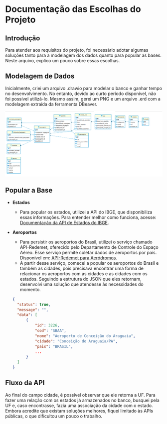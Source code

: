 # Documentação das Escolhas do Projeto

## Introdução
Para atender aos requisitos do projeto, foi necessário adotar algumas soluções tanto para a modelagem dos dados quanto para popular as bases. Neste arquivo, explico um pouco sobre essas escolhas.

## Modelagem de Dados
Inicialmente, criei um arquivo .drawio para modelar o banco e ganhar tempo no desenvolvimento. No entanto, devido ao curto período disponível, não foi possível utilizá-lo. Mesmo assim, gerei um PNG e um arquivo .erd com a modelagem extraída da ferramenta DBeaver.

![Diagrama de classes.png](Diagrama%20de%20classes.png)

## Popular a Base

- **Estados**
    - Para popular os estados, utilizei a API do IBGE, que disponibiliza essas informações. Para entender melhor como funciona, acesse: [Documentação da API de Estados do IBGE](https://servicodados.ibge.gov.br/api/docs/localidades#api-UFs-estadosGet).

- **Aeroportos**
    - Para persistir os aeroportos do Brasil, utilizei o serviço chamado API-Redemet, oferecido pelo Departamento de Controle do Espaço Aéreo. Esse serviço permite coletar dados de aeroportos por país. Disponível em: [API-Redemet para Aeródromos](https://ajuda.decea.mil.br/base-de-conhecimento/api-redemet-aerodromos/).
    - A partir desse serviço, comecei a popular os aeroportos do Brasil e também as cidades, pois precisava encontrar uma forma de relacionar os aeroportos com as cidades e as cidades com os estados. Seguindo a estrutura do JSON que eles retornam, desenvolvi uma solução que atendesse às necessidades do momento.

  ```json
  {
    "status": true,
    "message": "",
    "data": [
        {
            "id": 3226,
            "cod": "SBAA",
            "nome": "Aeroporto de Conceição do Araguaia",
            "cidade": "Conceição do Araguaia/PA",
            "pais": "BRASIL",
            ...
        }
    ]
  }
  
## Fluxo da API
Ao final do campo cidade, é possível observar que ele retorna a UF. Para fazer uma relação com os estados já armazenados no banco, busquei pela UF e, caso encontrasse, fazia uma associação da cidade com o estado. Embora acredite que existam soluções melhores, fiquei limitado às APIs públicas, o que dificultou um pouco o trabalho.